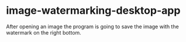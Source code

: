 # image-watermarking-desktop-app

After opening an image the program is going to save the image with the watermark on the right bottom.
